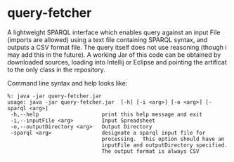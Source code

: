 # query-fetcher

A lightweight SPARQL interface which enables query against an input File (imports are allowed)
using a text file containing SPARQL syntax, and outputs a CSV format file.  The query itself
does not use reasoning (though i may add this in the future).  A working Jar of this code
can be obtained by downloaded sources, loading into Intellij or Eclipse and pointing the artificat
to the only class in the repository.  

Command line syntax and help looks like:

```
%: java -jar query-fetcher.jar 
usage: java -jar query-fetcher.jar  [-h] [-i <arg>] [-o <arg>] [-sparql <arg>]
 -h,--help                    print this help message and exit
 -i,--inputFile <arg>         Input Spreadsheet
 -o,--outputDirectory <arg>   Output Directory
 -sparql <arg>                designate a sparql input file for
                              processing.  This option should have an
                              inputFile and outputDirectory specified.
                              The output format is always CSV
```
